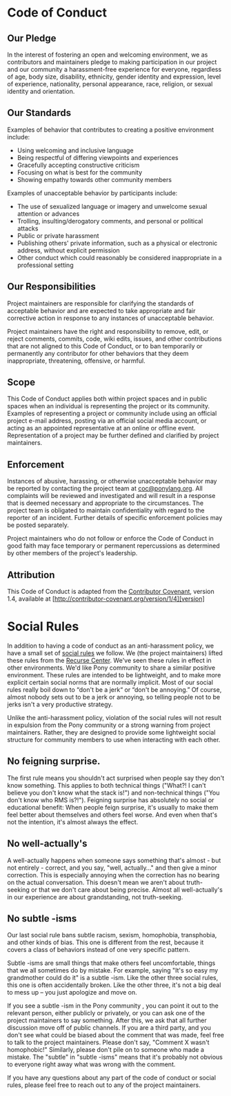 # Code of Conduct

## Our Pledge

In the interest of fostering an open and welcoming environment, we as
contributors and maintainers pledge to making participation in our project and
our community a harassment-free experience for everyone, regardless of age, body
size, disability, ethnicity, gender identity and expression, level of experience,
nationality, personal appearance, race, religion, or sexual identity and
orientation.

## Our Standards

Examples of behavior that contributes to creating a positive environment
include:

* Using welcoming and inclusive language
* Being respectful of differing viewpoints and experiences
* Gracefully accepting constructive criticism
* Focusing on what is best for the community
* Showing empathy towards other community members

Examples of unacceptable behavior by participants include:

* The use of sexualized language or imagery and unwelcome sexual attention or
advances
* Trolling, insulting/derogatory comments, and personal or political attacks
* Public or private harassment
* Publishing others' private information, such as a physical or electronic
  address, without explicit permission
* Other conduct which could reasonably be considered inappropriate in a
  professional setting

## Our Responsibilities

Project maintainers are responsible for clarifying the standards of acceptable
behavior and are expected to take appropriate and fair corrective action in
response to any instances of unacceptable behavior.

Project maintainers have the right and responsibility to remove, edit, or
reject comments, commits, code, wiki edits, issues, and other contributions
that are not aligned to this Code of Conduct, or to ban temporarily or
permanently any contributor for other behaviors that they deem inappropriate,
threatening, offensive, or harmful.

## Scope

This Code of Conduct applies both within project spaces and in public spaces
when an individual is representing the project or its community. Examples of
representing a project or community include using an official project e-mail
address, posting via an official social media account, or acting as an appointed
representative at an online or offline event. Representation of a project may be
further defined and clarified by project maintainers.

## Enforcement

Instances of abusive, harassing, or otherwise unacceptable behavior may be
reported by contacting the project team at coc@ponylang.org. All
complaints will be reviewed and investigated and will result in a response that
is deemed necessary and appropriate to the circumstances. The project team is
obligated to maintain confidentiality with regard to the reporter of an incident.
Further details of specific enforcement policies may be posted separately.

Project maintainers who do not follow or enforce the Code of Conduct in good
faith may face temporary or permanent repercussions as determined by other
members of the project's leadership.

## Attribution

This Code of Conduct is adapted from the [Contributor Covenant][homepage], version 1.4,
available at [http://contributor-covenant.org/version/1/4][version]

[homepage]: http://contributor-covenant.org
[version]: http://contributor-covenant.org/version/1/4/

# Social Rules

In addition to having a code of conduct as an anti-harassment policy, we have a 
small set of [social rules](https://www.recurse.com/manual#sub-sec-social-rules) 
we follow. We (the project maintainers) lifted these rules from the 
[Recurse Center](https://www.recurse.com). We've seen these rules in effect
in other environments. We'd like Pony community to share a similar positive
environment. These rules are intended to be lightweight, and to make more
explicit certain social norms that  are normally implicit. Most of our social
rules really boil down to “don't be a  jerk“ or “don't be annoying.” Of course,
almost nobody sets out to be a jerk or annoying, so telling people not to be
jerks isn't a very productive strategy.

Unlike the anti-harassment policy, violation of the social rules will not result 
in expulsion from the Pony community or a strong warning from project
maintainers. Rather, they are designed to provide some lightweight social 
structure for community members to use when interacting with each other.

## No feigning surprise. 

The first rule means you shouldn't act surprised when people say they don't know 
something. This applies to both technical things ("What?! I can't believe you 
don't know what the stack is!") and non-technical things ("You don't know who 
RMS is?!"). Feigning surprise has absolutely no social or educational benefit: 
When people feign surprise, it's usually to make them feel better about 
themselves and others feel worse. And even when that's not the intention, it's 
almost always the effect.

## No well-actually's

A well-actually happens when someone says something that's almost - but not 
entirely - correct, and you say, "well, actually…" and then give a minor 
correction. This is especially annoying when the correction has no bearing on 
the actual conversation. This doesn't mean we aren't about truth-seeking or 
that we don't care about being precise. Almost all well-actually's in our 
experience are about grandstanding, not truth-seeking.

## No subtle -isms

Our last social rule bans subtle racism, sexism, homophobia, transphobia, and 
other kinds of bias. This one is different from the rest, because it covers a 
class of behaviors instead of one very specific pattern.

Subtle -isms are small things that make others feel uncomfortable, things that 
we all sometimes do by mistake. For example, saying "It's so easy my 
grandmother could do it" is a subtle -ism. Like the other three social rules, 
this one is often accidentally broken. Like the other three, it's not a big deal 
to mess up – you just apologize and move on.

If you see a subtle -ism in the Pony community , you can point it out to the
relevant person, either publicly or privately, or you can ask one of the project
maintainers to say something. After this, we ask that all further discussion 
move off of public channels. If you are a third party, and you don't see what 
could be biased about the comment that was made, feel free to talk to the 
project maintainers. Please don't say, "Comment X wasn't homophobic!" Similarly,
please don't pile on to someone who made a mistake. The "subtle" in 
"subtle -isms" means that it's probably not obvious to everyone right away what 
was wrong with the comment.

If you have any questions about any part of the code of conduct or social rules, 
please feel free to reach out to any of the project maintainers.

